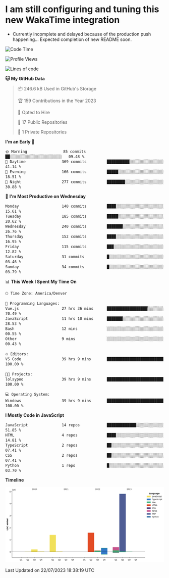 # I am still configuring and tuning this new WakaTime integration
- Currently incomplete and delayed because of the production push happening... Expected completion of new README soon.
<!--START_SECTION:waka-->
![Code Time](http://img.shields.io/badge/Code%20Time-259%20hrs%2056%20mins-blue)

![Profile Views](http://img.shields.io/badge/Profile%20Views-0-blue)

![Lines of code](https://img.shields.io/badge/From%20Hello%20World%20I%27ve%20Written-8.9%20million%20lines%20of%20code-blue)

**🐱 My GitHub Data** 

> 📦 246.6 kB Used in GitHub's Storage 
 > 
> 🏆 159 Contributions in the Year 2023
 > 
> 💼 Opted to Hire
 > 
> 📜 17 Public Repositories 
 > 
> 🔑 1 Private Repositories 
 > 
**I'm an Early 🐤** 

```text
🌞 Morning                85 commits          ██░░░░░░░░░░░░░░░░░░░░░░░   09.48 % 
🌆 Daytime                369 commits         ██████████░░░░░░░░░░░░░░░   41.14 % 
🌃 Evening                166 commits         █████░░░░░░░░░░░░░░░░░░░░   18.51 % 
🌙 Night                  277 commits         ████████░░░░░░░░░░░░░░░░░   30.88 % 
```
📅 **I'm Most Productive on Wednesday** 

```text
Monday                   140 commits         ████░░░░░░░░░░░░░░░░░░░░░   15.61 % 
Tuesday                  185 commits         █████░░░░░░░░░░░░░░░░░░░░   20.62 % 
Wednesday                240 commits         ███████░░░░░░░░░░░░░░░░░░   26.76 % 
Thursday                 152 commits         ████░░░░░░░░░░░░░░░░░░░░░   16.95 % 
Friday                   115 commits         ███░░░░░░░░░░░░░░░░░░░░░░   12.82 % 
Saturday                 31 commits          █░░░░░░░░░░░░░░░░░░░░░░░░   03.46 % 
Sunday                   34 commits          █░░░░░░░░░░░░░░░░░░░░░░░░   03.79 % 
```


📊 **This Week I Spent My Time On** 

```text
🕑︎ Time Zone: America/Denver

💬 Programming Languages: 
Vue.js                   27 hrs 36 mins      ██████████████████░░░░░░░   70.49 % 
JavaScript               11 hrs 10 mins      ███████░░░░░░░░░░░░░░░░░░   28.53 % 
Bash                     12 mins             ░░░░░░░░░░░░░░░░░░░░░░░░░   00.55 % 
Other                    9 mins              ░░░░░░░░░░░░░░░░░░░░░░░░░   00.43 % 

🔥 Editors: 
VS Code                  39 hrs 9 mins       █████████████████████████   100.00 % 

🐱‍💻 Projects: 
lolsypoo                 39 hrs 9 mins       █████████████████████████   100.00 % 

💻 Operating System: 
Windows                  39 hrs 9 mins       █████████████████████████   100.00 % 
```

**I Mostly Code in JavaScript** 

```text
JavaScript               14 repos            █████████████░░░░░░░░░░░░   51.85 % 
HTML                     4 repos             ████░░░░░░░░░░░░░░░░░░░░░   14.81 % 
TypeScript               2 repos             ██░░░░░░░░░░░░░░░░░░░░░░░   07.41 % 
CSS                      2 repos             ██░░░░░░░░░░░░░░░░░░░░░░░   07.41 % 
Python                   1 repo              █░░░░░░░░░░░░░░░░░░░░░░░░   03.70 % 
```



**Timeline**

![Lines of Code chart](https://raw.githubusercontent.com/certifiedbice/certifiedbice/main/assets/bar_graph.png)


 Last Updated on 22/07/2023 18:38:19 UTC
<!--END_SECTION:waka-->
